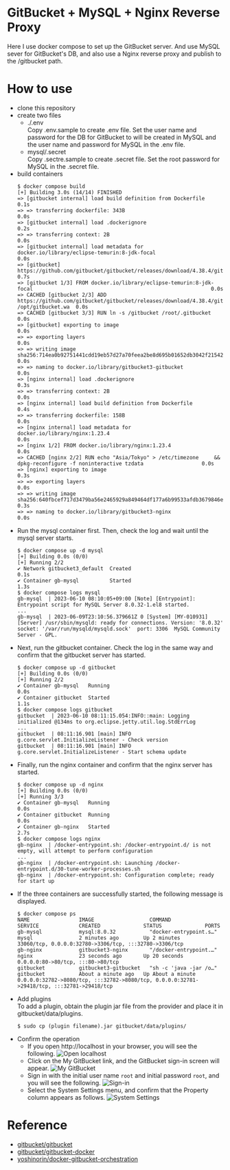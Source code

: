 # GitBucket + MySQL + Nginx Reverse Proxy

Here I use docker compose to set up the GitBucket server.
And use MySQL sever for GitBucket's DB, and also use a Nginx reverse proxy and publish to the /gitbucket path.

# How to use

* clone this repository
* create two files
    * ./.env  
        Copy .env.sample to create .env file. Set the user name and password for the DB for GitBucket to will be created in MySQL and the user name and password for MySQL in the .env file.
    * mysql/.secret  
        Copy .sectre.sample to create .secret file. Set the root password for MySQL in the .secret file.
* build containers
    ```
    $ docker compose build
    [+] Building 3.0s (14/14) FINISHED                                                                                                   
    => [gitbucket internal] load build definition from Dockerfile                                                                  0.1s
    => => transferring dockerfile: 343B                                                                                            0.0s
    => [gitbucket internal] load .dockerignore                                                                                     0.2s
    => => transferring context: 2B                                                                                                 0.0s
    => [gitbucket internal] load metadata for docker.io/library/eclipse-temurin:8-jdk-focal                                        0.0s
    => [gitbucket] https://github.com/gitbucket/gitbucket/releases/download/4.38.4/gitbucket.war                                   0.7s
    => [gitbucket 1/3] FROM docker.io/library/eclipse-temurin:8-jdk-focal                                                          0.0s
    => CACHED [gitbucket 2/3] ADD https://github.com/gitbucket/gitbucket/releases/download/4.38.4/gitbucket.war /opt/gitbucket.wa  0.0s
    => CACHED [gitbucket 3/3] RUN ln -s /gitbucket /root/.gitbucket                                                                0.0s
    => [gitbucket] exporting to image                                                                                              0.0s
    => => exporting layers                                                                                                         0.0s
    => => writing image sha256:714ea0b92751441cdd19eb57d27a70feea2be8d695b01652db3042f215429b66                                    0.0s
    => => naming to docker.io/library/gitbucket3-gitbucket                                                                         0.0s
    => [nginx internal] load .dockerignore                                                                                         0.3s
    => => transferring context: 2B                                                                                                 0.0s
    => [nginx internal] load build definition from Dockerfile                                                                      0.4s
    => => transferring dockerfile: 158B                                                                                            0.0s
    => [nginx internal] load metadata for docker.io/library/nginx:1.23.4                                                           0.0s
    => [nginx 1/2] FROM docker.io/library/nginx:1.23.4                                                                             0.0s
    => CACHED [nginx 2/2] RUN echo "Asia/Tokyo" > /etc/timezone     && dpkg-reconfigure -f noninteractive tzdata                   0.0s
    => [nginx] exporting to image                                                                                                  0.3s
    => => exporting layers                                                                                                         0.0s
    => => writing image sha256:640fbcef717d3479ba56e2465929a849464df177a6b99533afdb3679846e2c32                                    0.3s
    => => naming to docker.io/library/gitbucket3-nginx                                                                             0.0s
* Run the mysql container first. Then, check the log and wait until the mysql server starts.
    ```
    $ docker compose up -d mysql
    [+] Building 0.0s (0/0)                                                                                                              
    [+] Running 2/2
    ✔ Network gitbucket3_default  Created                                                                                          0.1s 
    ✔ Container gb-mysql          Started                                                                                          1.3s 
    $ docker compose logs mysql
    gb-mysql  | 2023-06-10 08:10:05+09:00 [Note] [Entrypoint]: Entrypoint script for MySQL Server 8.0.32-1.el8 started.
    ...
    gb-mysql  | 2023-06-09T23:10:56.379661Z 0 [System] [MY-010931] [Server] /usr/sbin/mysqld: ready for connections. Version: '8.0.32'  socket: '/var/run/mysqld/mysqld.sock'  port: 3306  MySQL Community Server - GPL.
    ```
* Next, run the gitbucket container. Check the log in the same way and confirm that the gitbucket server has started.
    ```
    $ docker compose up -d gitbucket
    [+] Building 0.0s (0/0)                                                                                                              
    [+] Running 2/2
    ✔ Container gb-mysql   Running                                                                                                 0.0s 
    ✔ Container gitbucket  Started                                                                                                 1.1s 
    $ docker compose logs gitbucket
    gitbucket  | 2023-06-10 08:11:15.054:INFO::main: Logging initialized @134ms to org.eclipse.jetty.util.log.StdErrLog
    ...
    gitbucket  | 08:11:16.901 [main] INFO  g.core.servlet.InitializeListener - Check version
    gitbucket  | 08:11:16.901 [main] INFO  g.core.servlet.InitializeListener - Start schema update

    ```
* Finally, run the nginx container and confirm that the nginx server has started.
    ```
    $ docker compose up -d nginx
    [+] Building 0.0s (0/0)                                                                                                              
    [+] Running 3/3
    ✔ Container gb-mysql   Running                                                                                                 0.0s 
    ✔ Container gitbucket  Running                                                                                                 0.0s 
    ✔ Container gb-nginx   Started                                                                                                 2.7s 
    $ docker compose logs nginx
    gb-nginx  | /docker-entrypoint.sh: /docker-entrypoint.d/ is not empty, will attempt to perform configuration
    ...
    gb-nginx  | /docker-entrypoint.sh: Launching /docker-entrypoint.d/30-tune-worker-processes.sh
    gb-nginx  | /docker-entrypoint.sh: Configuration complete; ready for start up
    ```
* If the three containers are successfully started, the following message is displayed.
    ```
    $ docker compose ps
    NAME                IMAGE                  COMMAND                  SERVICE             CREATED              STATUS              PORTS
    gb-mysql            mysql:8.0.32           "docker-entrypoint.s…"   mysql               2 minutes ago        Up 2 minutes        33060/tcp, 0.0.0.0:32780->3306/tcp, :::32780->3306/tcp
    gb-nginx            gitbucket3-nginx       "/docker-entrypoint.…"   nginx               23 seconds ago       Up 20 seconds       0.0.0.0:80->80/tcp, :::80->80/tcp
    gitbucket           gitbucket3-gitbucket   "sh -c 'java -jar /o…"   gitbucket           About a minute ago   Up About a minute   0.0.0.0:32782->8080/tcp, :::32782->8080/tcp, 0.0.0.0:32781->29418/tcp, :::32781->29418/tcp
    ```
* Add plugins  
    To add a plugin, obtain the plugin jar file from the provider and place it in gitbucket/data/plugins.
    ```
    $ sudo cp (plugin filename).jar gitbucket/data/plugins/
    ```
* Confirm the operation
    * If you open http://localhost in your browser, you will see the following.
        ![Open localhost](doc/image/localhost.png)
    * Click on the My GitBucket link, and the GitBucket sign-in screen will appear.
        ![My GitBucket](doc/image/gitbucket.png)
    * Sign in with the initial user name `root` and initial password `root`, and you will see the following.
        ![Sign-in](doc/image/signin.png)
    * Select the System Settings menu, and confirm that the Property column appears as follows.
        ![System Settings](doc/image/systemsettings.png)

# Reference

* [gitbucket/gitbucket](https://github.com/gitbucket/gitbucket)
* [gitbucket/gitbucket-docker](https://github.com/gitbucket/gitbucket-docker)
* [yoshinorin/docker-gitbucket-orchestration](https://github.com/yoshinorin/docker-gitbucket-orchestration)

